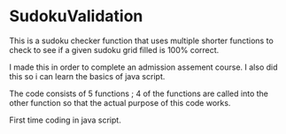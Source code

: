 # SudokuValidation
This is a sudoku checker function that uses multiple shorter functions to check to see if a given sudoku grid filled is 100% correct.

I made this in order to complete an admission assement course. I also did this so i can learn the basics of java script.

The code consists of 5 functions ; 4 of the functions are called into the other function so that the actual purpose of this code works.

First time coding in java script.


